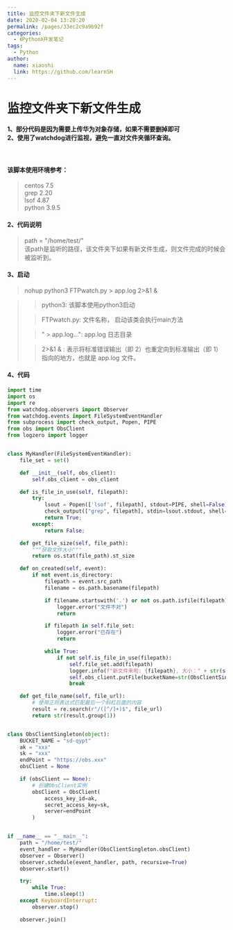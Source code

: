 ```yaml
---
title: 监控文件夹下新文件生成
date: 2020-02-04 13:20:20
permalink: /pages/33ec2c9a9b92f
categories:
  - 《Python》开发笔记
tags:
  - Python
author:
  name: xiaoshi
  link: https://github.com/learnSH
---
```

# 监控文件夹下新文件生成

#### 1、部分代码是因为需要上传华为对象存储，如果不需要删掉即可 <br> 2、使用了watchdog进行监视，避免一直对文件夹循环查询。

#### <br><br>该脚本使用环境参考：
> centos 7.5 <br>
> grep 2.20 <br>
> lsof 4.87 <br>
> python 3.9.5 <br>


#### 2、代码说明
> path = "/home/test/" <br>
> 该path是监听的路径，该文件夹下如果有新文件生成，则文件完成的时候会被监听到。


#### 3、启动
> nohup python3 FTPwatch.py > app.log 2>&1 & <br>



>> python3:  该脚本使用python3启动 <br>
>
>> FTPwatch.py: 文件名称， 启动该类会执行main方法 <br>
>
>> " > app.log...":  app.log 日志目录 <br>
>
>> 2>&1 & : 表示将标准错误输出（即 2）也重定向到标准输出（即 1）指向的地方，也就是 app.log 文件。


#### 4、代码
```python
import time
import os
import re
from watchdog.observers import Observer
from watchdog.events import FileSystemEventHandler
from subprocess import check_output, Popen, PIPE
from obs import ObsClient
from logzero import logger


class MyHandler(FileSystemEventHandler):
    file_set = set()

    def __init__(self, obs_client):
        self.obs_client = obs_client

    def is_file_in_use(self, filepath):
        try:
            lsout = Popen(['lsof', filepath], stdout=PIPE, shell=False)
            check_output(["grep", filepath], stdin=lsout.stdout, shell=False)
            return True;
        except:
            return False;

    def get_file_size(self, file_path):
        """获取文件大小"""
        return os.stat(file_path).st_size

    def on_created(self, event):
        if not event.is_directory:
            filepath = event.src_path
            filename = os.path.basename(filepath)

            if filename.startswith('.') or not os.path.isfile(filepath):
                logger.error("文件不对")
                return

            if filepath in self.file_set:
                logger.error("已存在")
                return

            while True:
                if not self.is_file_in_use(filepath):
                    self.file_set.add(filepath)
                    logger.info(f"新文件来啦: {filepath}, 大小：" + str(self.get_file_size(filepath)) + "字节")
                    self.obs_client.putFile(bucketName=str(ObsClientSingleton.BUCKET_NAME), objectKey=str(self.get_file_name(filepath)), file_path=str(filepath))
                    break

    def get_file_name(self, file_url):
        # 使用正则表达式匹配最后一个斜杠后面的内容
        result = re.search(r"/([^/]+)$", file_url)
        return str(result.group(1))


class ObsClientSingleton(object):
    BUCKET_NAME = "sd-qypt"
    ak = "xxx"
    sk = "xxx"
    endPoint = "https://obs.xxx"
    obsClient = None

    if (obsClient == None):
        # 创建ObsClient实例
        obsClient = ObsClient(
            access_key_id=ak,
            secret_access_key=sk,
            server=endPoint
        )


if __name__ == "__main__":
    path = "/home/test/"
    event_handler = MyHandler(ObsClientSingleton.obsClient)
    observer = Observer()
    observer.schedule(event_handler, path, recursive=True)
    observer.start()

    try:
        while True:
            time.sleep(1)
    except KeyboardInterrupt:
        observer.stop()

    observer.join()


```


